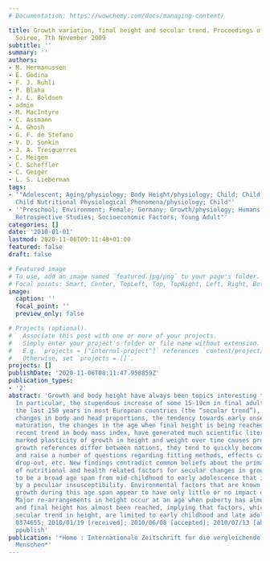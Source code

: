 ```yaml
---
# Documentation: https://wowchemy.com/docs/managing-content/

title: Growth variation, final height and secular trend. Proceedings of the 17th Aschauer
  Soiree, 7th November 2009
subtitle: ''
summary: ''
authors:
- M. Hermanussen
- E. Godina
- F. J. Ruhli
- P. Blaha
- J. L. Boldsen
- admin
- M. MacIntyre
- C. Assmann
- A. Ghosh
- G. F. de Stefano
- V. D. Sonkin
- J. A. Tresguerres
- C. Meigen
- C. Scheffler
- C. Geiger
- L. S. Lieberman
tags:
- '"Adolescent; Aging/physiology; Body Height/physiology; Child; Child Development/physiology;
  Child Nutritional Physiological Phenomena/physiology; Child"'
- '"Preschool; Environment; Female; Germany; Growth/physiology; Humans; Infant; Male;
  Retrospective Studies; Socioeconomic Factors; Young Adult"'
categories: []
date: '2010-01-01'
lastmod: 2020-11-06T09:11:48+01:00
featured: false
draft: false

# Featured image
# To use, add an image named `featured.jpg/png` to your page's folder.
# Focal points: Smart, Center, TopLeft, Top, TopRight, Left, Right, BottomLeft, Bottom, BottomRight.
image:
  caption: ''
  focal_point: ''
  preview_only: false

# Projects (optional).
#   Associate this post with one or more of your projects.
#   Simply enter your project's folder or file name without extension.
#   E.g. `projects = ["internal-project"]` references `content/project/deep-learning/index.md`.
#   Otherwise, set `projects = []`.
projects: []
publishDate: '2020-11-06T08:11:47.958859Z'
publication_types:
- '2'
abstract: 'Growth and body height have always been topics interesting to the public.
  In particular, the stupendous increase of some 15-19cm in final adult height during
  the last 150 years in most European countries (the “secular trend”), the concomitant
  changes in body and head proportions, the tendency towards early onset of sexual
  maturation, the changes in the age when final height is being reached, and the very
  recent trend in body mass index, have generated much scientific literature. The
  marked plasticity of growth in height and weight over time causes problems. Child
  growth references differ between nations, they tend to quickly become out of date,
  and raise a number of questions regarding fitting methods, effects caused by selective
  drop-out, etc. New findings contradict common beliefs about the primary importance
  of nutritional and health related factors for secular changes in growth. There appears
  to be a broad age span from mid-childhood to early adolescence that is characterised
  by a peculiar insusceptibility. Environmental factors that are known to influence
  growth during this age span appear to have only little or no impact on final height.
  Major re-arrangements in height occur at an age when puberty has almost been completed
  and final height has almost been reached, implying that factors, which drive the
  secular trend in height, are limited to early childhood and late adolescence. JID:
  0374655; 2010/01/19 [received]; 2010/06/08 [accepted]; 2010/07/13 [aheadofprint];
  ppublish'
publication: '*Homo : Internationale Zeitschrift fur die vergleichende Forschung am
  Menschen*'
---
```

